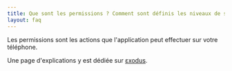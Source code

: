 ```yaml
---
title: Que sont les permissions ? Comment sont définis les niveaux de sévérité ?
layout: faq
---
```


Les permissions sont les actions que l'application peut effectuer sur votre téléphone.

Une page d'explications y est dédiée sur [εxodus](https://reports.exodus-privacy.eu.org/fr/info/permissions/).

